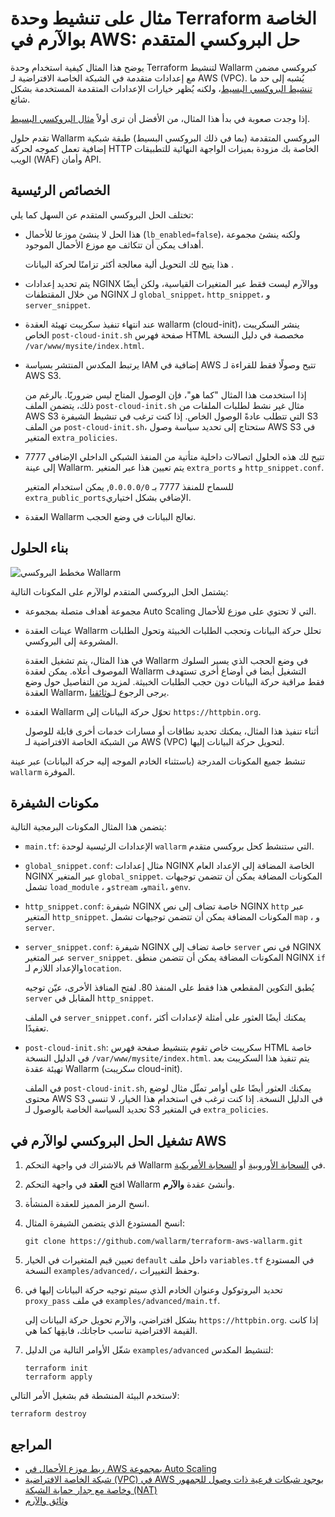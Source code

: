 # مثال على تنشيط وحدة Terraform الخاصة بوالآرم في AWS: حل البروكسي المتقدم

يوضح هذا المثال كيفية استخدام وحدة Terraform لتنشيط Wallarm كبروكسي مضمن مع إعدادات متقدمة في الشبكة الخاصة الافتراضية لـ AWS (VPC). يُشبه إلى حد ما [تنشيط البروكسي البسيط](https://github.com/wallarm/terraform-aws-wallarm/tree/main/examples/proxy)، ولكنه يُظهر خيارات الإعدادات المتقدمة المستخدمة بشكل شائع.

إذا وجدت صعوبة في بدأ هذا المثال، من الأفضل أن ترى أولاً [مثال البروكسي البسيط](https://github.com/wallarm/terraform-aws-wallarm/tree/main/examples/proxy).

تقدم حلول Wallarm البروكسي المتقدمة (بما في ذلك البروكسي البسيط) طبقة شبكية إضافية تعمل كموجه لحركة HTTP الخاصة بك مزودة بميزات الواجهة النهائية للتطبيقات الويب (WAF) وأمان API.

## الخصائص الرئيسية

تختلف الحل البروكسي المتقدم عن السهل كما يلي:

* هذا الحل لا ينشئ موزعا للأحمال (`lb_enabled=false`)، ولكنه ينشئ مجموعة أهداف يمكن أن تتكاثف مع موزع الأحمال الموجود.

    هذا يتيح لك التحويل ألية معالجة أكثر تزامنًا لحركة البيانات .
* يتم تحديد إعدادات NGINX ووالآرم ليست فقط عبر المتغيرات القياسية، ولكن أيضًا من خلال المقتطفات NGINX لـ `global_snippet`، `http_snippet`، و `server_snippet`.
* عند انتهاء تنفيذ سكريبت تهيئة العقدة wallarm (cloud-init)، ينشر السكريبت الخاص `post-cloud-init.sh` صفحة فهرس HTML مخصصة في دليل النسخة `/var/www/mysite/index.html`.
* يرتبط المكدس المنتشر بسياسة IAM إضافية في AWS تتيح وصولًا فقط للقراءة لـ AWS S3.

    إذا استخدمت هذا المثال "كما هو"، فإن الوصول المتاح ليس ضروريًا. بالرغم من ذلك، يتضمن الملف `post-cloud-init.sh` مثال غير نشط لطلبات الملفات من AWS S3 التي تتطلب عادةً الوصول الخاص. إذا كنت ترغب في تنشيط الشيفرة S3 من الملف `post-cloud-init.sh`، ستحتاج إلى تحديد سياسة وصول AWS S3 في المتغير `extra_policies`.
* تتيح لك هذه الحلول اتصالات داخلية متأتية من المنفذ الشبكي الداخلي الإضافي 7777 إلى عينة Wallarm. يتم تعيين هذا عبر المتغير `extra_ports` و `http_snippet.conf`.

    للسماح للمنفذ 7777 بـ `0.0.0.0/0`, يمكن استخدام المتغير `extra_public_ports`الإضافي بشكل اختياري.
* العقدة Wallarm تعالج البيانات في وضع الحجب.

## بناء الحلول

![مخطط البروكسي Wallarm](https://github.com/wallarm/terraform-aws-wallarm/blob/main/images/wallarm-as-proxy.png?raw=true)

يشتمل الحل البروكسي المتقدم لوالآرم على المكونات التالية:

* مجموعة أهداف متصلة بمجموعة Auto Scaling التي لا تحتوي على موزع للأحمال.
* عينات العقدة Wallarm تحلل حركة البيانات وتحجب الطلبات الخبيثة وتحول الطلبات المشروعة إلى البروكسي.

    في هذا المثال، يتم تشغيل العقدة Wallarm في وضع الحجب الذي يسير السلوك الموصوف أعلاه. يمكن لعقدة Wallarm التشغيل أيضا في أوضاع أخرى تستهدف فقط مراقبة حركة البيانات دون حجب الطلبات الخبيثة. لمزيد من التفاصيل حول وضع العقدة Wallarm، يرجى الرجوع لـ[وثائقنا](https://docs.wallarm.com/admin-en/configure-wallarm-mode/).
* العقدة Wallarm تحوّل حركة البيانات إلى `https://httpbin.org`.

    أثناء تنفيذ هذا المثال، يمكنك تحديد نطاقات أو مسارات خدمات أخرى قابلة للوصول من الشبكة الخاصة الافتراضية لـ AWS (VPC) لتحويل حركة البيانات إليها.

تنشط جميع المكونات المدرجة (باستثناء الخادم الموجه إليه حركة البيانات) عبر عينة `wallarm` الموفرة.

## مكونات الشيفرة

يتضمن هذا المثال المكونات البرمجية التالية:

* `main.tf`: الإعدادات الرئيسية لوحدة `wallarm` التي ستنشط كحل بروكسي متقدم.
* `global_snippet.conf`: مثال إعدادات NGINX الخاصة المضافة إلى الإعداد العام NGINX عبر المتغير `global_snippet`. المكونات المضافة يمكن أن تتضمن توجيهات تشمل `load_module` ، و`stream` ،و`mail`، و`env`.
* `http_snippet.conf`: شيفرة NGINX خاصة تضاف إلى نص NGINX `http` عبر المتغير `http_snippet`. المكونات المضافة يمكن أن تتضمن توجيهات تشمل `map` ، و `server`.
* `server_snippet.conf`: شيفرة NGINX خاصة تضاف إلى `server` في نص NGINX عبر المتغير `server_snippet`. المكونات المضافة يمكن أن تتضمن منطق NGINX `if` والإعداد اللازم لـ`location`.

    يُطبق التكوين المقطعي هذا فقط على المنفذ 80. لفتح المنافذ الأخرى، عيّن توجيه `server` المقابل في `http_snippet`.

    في الملف `server_snippet.conf`، يمكنك أيضًا العثور على أمثلة لإعدادات أكثر تعقيدًا.
* `post-cloud-init.sh`: سكريبت خاص تقوم بتنشيط صفحة فهرس HTML خاصة في الدليل النسخة `/var/www/mysite/index.html`. يتم تنفيذ هذا السكريبت بعد تهيئة عقدة Wallarm (سكريبت cloud-init).

    في الملف `post-cloud-init.sh`, يمكنك العثور أيضًا على أوامر تمثّل مثال لوضع محتوى AWS S3 في الدليل النسخة. إذا كنت ترغب في استخدام هذا الخيار، لا تنسى تحديد السياسة الخاصة بالوصول لـ S3 في المتغير `extra_policies`.

## تشغيل الحل البروكسي لوالآرم في AWS

1. قم بالاشتراك في واجهة التحكم Wallarm في [السحابة الأوروبية](https://my.wallarm.com/nodes) أو [السحابة الأمريكية](https://us1.my.wallarm.com/nodes).
1. افتح **العقد** في واجهة التحكم Wallarm وأنشئ عقدة **والآرم**.
1. انسخ الرمز المميز للعقدة المنشأة.
1. انسخ المستودع الذي يتضمن الشيفرة المثال:

    ```
    git clone https://github.com/wallarm/terraform-aws-wallarm.git
    ```
1. تعيين قيم المتغيرات في الخيار `default` داخل ملف `variables.tf` في المستودع النسخة `examples/advanced/`، وحفظ التغييرات.
1. تحديد البروتوكول وعنوان الخادم الذي سيتم توجيه حركة البيانات إليها في `proxy_pass` في ملف `examples/advanced/main.tf`.

    بشكل افتراضي، والآرم تحويل حركة البيانات إلى `https://httpbin.org`. إذا كانت القيمة الافتراضية تناسب حاجاتك، فابقِها كما هي.
1. شغّل الأوامر التالية من الدليل `examples/advanced` لتنشيط المكدس:

    ```
    terraform init
    terraform apply
    ```

لاستخدم البيئة المنشطة قم بشغيل الأمر التالي:

```
terraform destroy
```

## المراجع

* [ربط موزع الأحمال في AWS بمجموعة Auto Scaling](https://docs.aws.amazon.com/autoscaling/ec2/userguide/attach-load-balancer-asg.html)
* [شبكة الخاصة الافتراضية (VPC) في AWS بوجود شبكات فرعية ذات وصول للجمهور وخاصة مع جدار حماية الشبكة (NAT)](https://docs.aws.amazon.com/vpc/latest/userguide/VPC_Scenario2.html)
* [وثائق والآرم](https://docs.wallarm.com)
